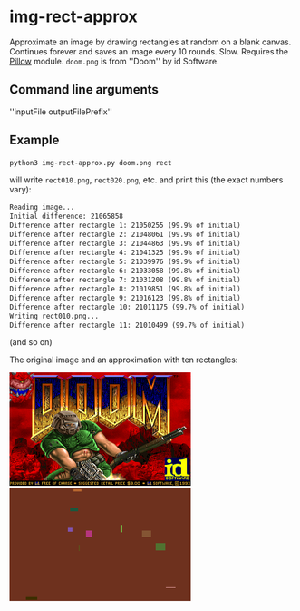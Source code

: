 # img-rect-approx
Approximate an image by drawing rectangles at random on a blank canvas. Continues forever and saves an image every 10 rounds. Slow. Requires the [Pillow](https://python-pillow.org) module. `doom.png` is from ''Doom'' by id Software.

## Command line arguments
''inputFile outputFilePrefix''

## Example
`python3 img-rect-approx.py doom.png rect`

will write `rect010.png`, `rect020.png`, etc. and print this (the exact numbers vary):

```
Reading image...
Initial difference: 21065858
Difference after rectangle 1: 21050255 (99.9% of initial)
Difference after rectangle 2: 21048061 (99.9% of initial)
Difference after rectangle 3: 21044863 (99.9% of initial)
Difference after rectangle 4: 21041325 (99.9% of initial)
Difference after rectangle 5: 21039976 (99.9% of initial)
Difference after rectangle 6: 21033058 (99.8% of initial)
Difference after rectangle 7: 21031208 (99.8% of initial)
Difference after rectangle 8: 21019851 (99.8% of initial)
Difference after rectangle 9: 21016123 (99.8% of initial)
Difference after rectangle 10: 21011175 (99.7% of initial)
Writing rect010.png...
Difference after rectangle 11: 21010499 (99.7% of initial)
```

(and so on)

The original image and an approximation with ten rectangles:

![Doom title screen](doom.png)
![a few small rectangles on a dark red background](doom-10rect.png)
